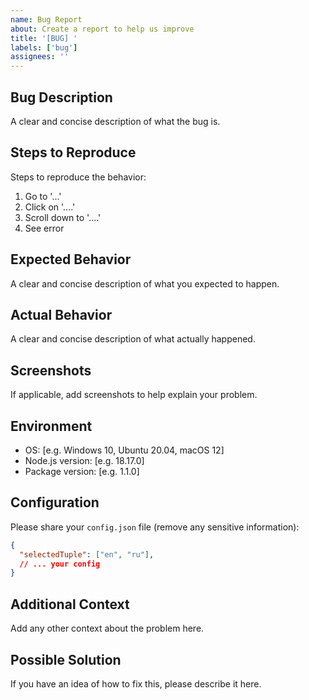 ```yaml
---
name: Bug Report
about: Create a report to help us improve
title: '[BUG] '
labels: ['bug']
assignees: ''
---
```


## Bug Description
A clear and concise description of what the bug is.

## Steps to Reproduce
Steps to reproduce the behavior:
1. Go to '...'
2. Click on '....'
3. Scroll down to '....'
4. See error

## Expected Behavior
A clear and concise description of what you expected to happen.

## Actual Behavior
A clear and concise description of what actually happened.

## Screenshots
If applicable, add screenshots to help explain your problem.

## Environment
- OS: [e.g. Windows 10, Ubuntu 20.04, macOS 12]
- Node.js version: [e.g. 18.17.0]
- Package version: [e.g. 1.1.0]

## Configuration
Please share your `config.json` file (remove any sensitive information):
```json
{
  "selectedTuple": ["en", "ru"],
  // ... your config
}
```

## Additional Context
Add any other context about the problem here.

## Possible Solution
If you have an idea of how to fix this, please describe it here.
